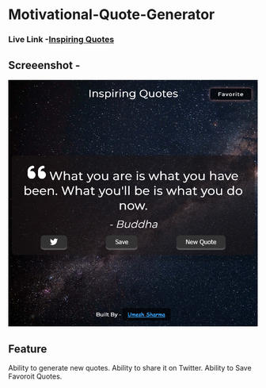# Motivational-Quote-Generator

### Live Link -[Inspiring Quotes](https://omeshcoding.github.io/Motivational-Quote-Generator/)

## Screeenshot -

![](./inspiringquote.png)

## Feature

Ability to generate new quotes.
Ability to share it on Twitter.
Ability to Save Favoroit Quotes.
